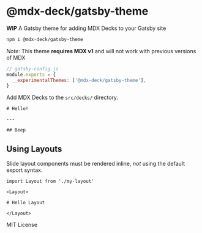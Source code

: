 # @mdx-deck/gatsby-theme

**WIP** A Gatsby theme for adding MDX Decks to your Gatsby site

```sh
npm i @mdx-deck/gatsby-theme
```

_Note:_ This theme **requires MDX v1** and will not work with previous versions of MDX

```js
// gatsby-config.js
module.exports = {
  __experimentalThemes: ['@mdx-deck/gatsby-theme'],
}
```

Add MDX Decks to the `src/decks/` directory.

```mdx
# Hello!

---

## Beep
```

## Using Layouts

Slide layout components must be rendered inline, _not_ using the default export syntax.

```mdx
import Layout from './my-layout'

<Layout>

# Hello Layout

</Layout>
```

MIT License
